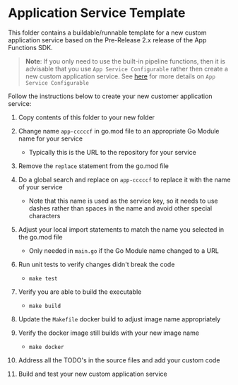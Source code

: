 # Application Service Template

This folder contains a buildable/runnable template for a new custom application service based on the Pre-Release 2.x release of the App Functions SDK. 

> **Note**: If you only need to use the built-in pipeline functions, then it is advisable that you use `App Service Configurable` rather then create a new custom application service. See [here](https://docs.edgexfoundry.org/2.2/microservices/application/AppServiceConfigurable/) for more details on `App Service Configurable`

Follow the instructions below to create your new customer application service:

1. Copy contents of this folder to your new folder

2. Change name `app-cccccf` in go.mod file to an appropriate Go Module name for your service

   - Typically this is the URL to the repository for your service

3. Remove the `replace` statement from the go.mod file

4. Do a global search and replace on `app-cccccf` to replace it with the name of your service

   - Note that this name is used as the service key, so it needs to use dashes rather than spaces in the name and avoid other special characters

5. Adjust your local import statements to match the name you selected in the go.mod file

   - Only needed in `main.go` if the Go Module name changed to a URL

6. Run unit tests to verify changes didn't break the code

   - `make test`

7. Verify you are able to build the executable

   - `make build`

8. Update the `Makefile` docker build to adjust image name appropriately 

9. Verify the docker image still builds with your new image name

   - `make docker`

10. Address all the TODO's in the source files and add your custom code

11. Build and test your new custom application service

    